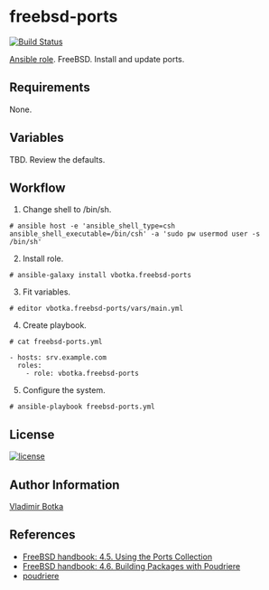freebsd-ports
===================

[![Build Status](https://travis-ci.org/vbotka/ansible-freebsd-ports.svg?branch=master)](https://travis-ci.org/vbotka/ansible-freebsd-ports)

[Ansible role](https://galaxy.ansible.com/vbotka/freebsd-ports/). FreeBSD. Install and update ports.


Requirements
------------

None.


Variables
---------

TBD. Review the defaults.

Workflow
--------

1) Change shell to /bin/sh.

```
# ansible host -e 'ansible_shell_type=csh ansible_shell_executable=/bin/csh' -a 'sudo pw usermod user -s /bin/sh'
```

2) Install role.

```
# ansible-galaxy install vbotka.freebsd-ports
```

3) Fit variables.

```
# editor vbotka.freebsd-ports/vars/main.yml
```

4) Create playbook.

```
# cat freebsd-ports.yml

- hosts: srv.example.com
  roles:
    - role: vbotka.freebsd-ports
```

5) Configure the system.

```
# ansible-playbook freebsd-ports.yml
```

License
-------

[![license](https://img.shields.io/badge/license-BSD-red.svg)](https://www.freebsd.org/doc/en/articles/bsdl-gpl/article.html)


Author Information
------------------

[Vladimir Botka](https://botka.link)


References
----------

- [FreeBSD handbook: 4.5. Using the Ports Collection](https://www.freebsd.org/doc/en_US.ISO8859-1/books/handbook/ports-using.html)
- [FreeBSD handbook: 4.6. Building Packages with Poudriere](https://www.freebsd.org/doc/handbook/ports-poudriere.html)
- [poudriere](https://github.com/freebsd/poudriere/wiki)
